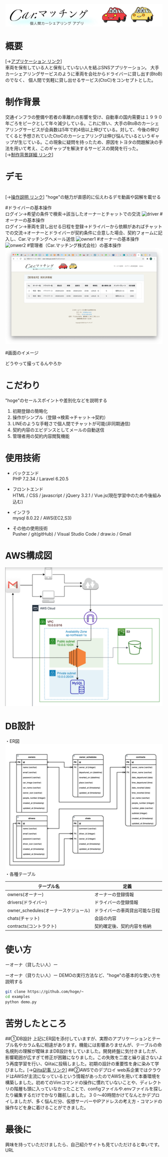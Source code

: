 ![画像](logo.png)
 

# 概要
[→[アプリケーション リンク](http://aws-tatsuya-infra)]<br>
車両を保有している人と保有していない人を結ぶSNSアプリケーション。
大手カーシェアリングサービスのように車両を会社からドライバーに貸し出す(BtoB)のでなく、
個人間で気軽に貸し出せるサービス(CtoC)をコンセプトとした。


# 制作背景
交通インフラの整備や若者の車離れの影響を受け、自動車の国内需要は１９９０年ごろをピークとして年々減少している。これに伴い、大手のBtoBのカーシェアリングサービスが会員数は5年で約4倍以上伸びている。対して、今後の伸びてくると予想されていたCtoCのカーシェアリングは伸び悩んでいるというギャップが生じている。この現象に疑問を持ったため、原因をトヨタの問題解決の手法を用いて考え、このギャップを解決するサービスの開発を行った。
<br>[→[制作背景詳細 リンク](https://docs.google.com/presentation/d/1tZJGasBnQbUNXXe0prZ4kC7agbCEJ5aUzGzq7WhR7zA/edit?usp=sharing)]

# デモ
<br>[→[操作説明 リンク](https://docs.google.com/presentation/d/1vp0uW4S5cwLc9BGpcaWo-VbV1Sns1QpCnw0aN3KeQYs/edit?usp=sharing)]
"hoge"の魅力が直感的に伝えわるデモ動画や図解を載せる

#ドライバーの基本操作<br>
ログイン→希望の条件で検索→該当したオーナーとチャットでの交流
![driver](driver.gif)
#オーナーの基本操作<br>
ログイン→車両を貸し出せる日程を登録→ドライバーから依頼があればチャットでの交流→オーナーとドライバーが契約条件に合意した場合、契約フォームに記入し、Car.マッチングへメール送信
![owner1](owner1.gif)
#オーナーの基本操作<br>
![onwer2](owner2.gif)
#管理者（Car.マッチング株式会社）の基本操作<br>
![onwer2](admin.png)
 
#画面のイメージ

どうやって撮ってるんやろか

# こだわり
 
"hoge"のセールスポイントや差別化などを説明する
 
1. 初期登録の簡略化
2. 操作がシンプル（登録→検索→チャット→契約）
3. LINEのような手軽さで個人間でチャットが可能(非同期通信)
4. 契約内容のエビデンスとしてメールの自動送信
5. 管理者用の契約内容閲覧機能

# 使用技術
 
* バックエンド<br>
    PHP 7.2.34 / Laravel 6.20.5

* フロントエンド<br>
    HTML / CSS / javascript / jQuery 3.2.1 / Vue.js(現在学習中のため今後組み込む)

* インフラ<br>
    mysql 8.0.22 / AWS(EC2,S3)


* その他の使用技術<br>
    Pusher / git(gitHub) / Visual Studio Code / draw.io / Gmail
 
 # AWS構成図
![画像](AWS.png)

 # DB設計
・ER図
![画像](finaltable.png)
・各種テーブル

| **テーブル名** | **定義** |
| ---- | ---- |
| owners(オーナー) | オーナーの登録情報 |
| drivers(ドライバー) | ドライバーの登録情報 |
| owner_schedules(オーナースケジュール) | ドライバーの車両貸出可能な日程 |
| chats(チャット) | 会話の内容 |
| contracts(コントラクト) | 契約確定後、契約内容を格納|

# 使い方

ーオーナ（貸したい人）ー

ーオーナ（貸りたい人）ー
DEMOの実行方法など、"hoge"の基本的な使い方を説明する
 
```bash
git clone https://github.com/hoge/~
cd examples
python demo.py
```

# 苦労したところ
##①DB設計
上記にER図を添付していますが、実際のアプリケーションとテーブル名やカラム名に相違があります。機能には影響ありませんが、テーブルの命名規則の理解が曖昧ままDB設計をしていました。開発終盤に気付きましたが、影響範囲が広すぎて修正が困難になりました。この失敗を二度と繰り返さないよう再度学習を行い、Qiitaに投稿しました。初期の設計の重要性を身に染みて学びました。[→[Qiita記事 リンク](https://qiita.com/tatsuya_1995/items/4b706fc40fe2f300bbc0)]
##②AWSでのデプロイ
web系企業ではクラウドはAWSが主流になっているという情報があったのでAWSを用いて本番環境を構築しました。初めてのVimコマンドの操作に慣れていないことや、ディレクトリの階層も頭に入っていなかったことで、configファイルや.envファイルを探したり編集するだけでかなり難航しました。３０〜40時間かけてなんとかデプロイしましたが、多く悩んだ分、仮想サーバーやIPアドレスの考え方・コマンドの操作などを身に着けることができました。


# 最後に
 
興味を持っていただけましたら、自己紹介サイトも見ていただけると幸いです。
URL
 
